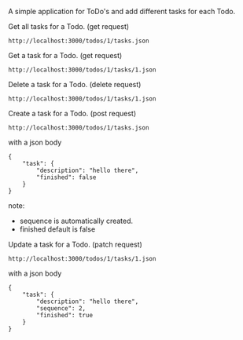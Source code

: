 A simple application for ToDo's and add different tasks for each Todo.

Get all tasks for a Todo. (get request)
```
http://localhost:3000/todos/1/tasks.json
```

Get a task for a Todo. (get request)
```
http://localhost:3000/todos/1/tasks/1.json
```

Delete a task for a Todo. (delete request)
```
http://localhost:3000/todos/1/tasks/1.json
```

Create a task for a Todo. (post request)
```
http://localhost:3000/todos/1/tasks.json
```
with a json body
```
{
    "task": {
        "description": "hello there",
        "finished": false
    }
}
```
note:
- sequence is automatically created.
- finished default is false


Update a task for a Todo. (patch request)
```
http://localhost:3000/todos/1/tasks/1.json
```
with a json body
```
{
    "task": {
        "description": "hello there",
        "sequence": 2,
        "finished": true
    }
}
```
